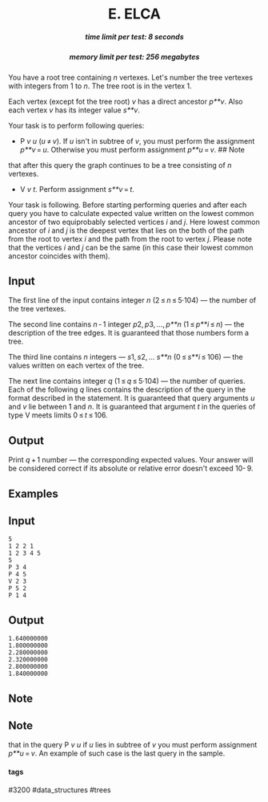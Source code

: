 <h1 style='text-align: center;'> E. ELCA</h1>

<h5 style='text-align: center;'>time limit per test: 8 seconds</h5>
<h5 style='text-align: center;'>memory limit per test: 256 megabytes</h5>

You have a root tree containing *n* vertexes. Let's number the tree vertexes with integers from 1 to *n*. The tree root is in the vertex 1.

Each vertex (except fot the tree root) *v* has a direct ancestor *p**v*. Also each vertex *v* has its integer value *s**v*. 

Your task is to perform following queries:

* P *v* *u* (*u* ≠ *v*). If *u* isn't in subtree of *v*, you must perform the assignment *p**v* = *u*. Otherwise you must perform assignment *p**u* = *v*. ## Note

 that after this query the graph continues to be a tree consisting of *n* vertexes.
* V *v* *t*. Perform assignment *s**v* = *t*.

Your task is following. Before starting performing queries and after each query you have to calculate expected value written on the lowest common ancestor of two equiprobably selected vertices *i* and *j*. Here lowest common ancestor of *i* and *j* is the deepest vertex that lies on the both of the path from the root to vertex *i* and the path from the root to vertex *j*. Please note that the vertices *i* and *j* can be the same (in this case their lowest common ancestor coincides with them).

## Input

The first line of the input contains integer *n* (2 ≤ *n* ≤ 5·104) — the number of the tree vertexes. 

The second line contains *n* - 1 integer *p*2, *p*3, ..., *p**n* (1 ≤ *p**i* ≤ *n*) — the description of the tree edges. It is guaranteed that those numbers form a tree.

The third line contains *n* integers — *s*1, *s*2, ... *s**n* (0 ≤ *s**i* ≤ 106) — the values written on each vertex of the tree.

The next line contains integer *q* (1 ≤ *q* ≤ 5·104) — the number of queries. Each of the following *q* lines contains the description of the query in the format described in the statement. It is guaranteed that query arguments *u* and *v* lie between 1 and *n*. It is guaranteed that argument *t* in the queries of type V meets limits 0 ≤ *t* ≤ 106.

## Output

Print *q* + 1 number — the corresponding expected values. Your answer will be considered correct if its absolute or relative error doesn't exceed 10- 9.

## Examples

## Input


```
5  
1 2 2 1  
1 2 3 4 5  
5  
P 3 4  
P 4 5  
V 2 3  
P 5 2  
P 1 4  

```
## Output


```
1.640000000  
1.800000000  
2.280000000  
2.320000000  
2.800000000  
1.840000000  

```
## Note

## Note

 that in the query P *v* *u* if *u* lies in subtree of *v* you must perform assignment *p**u* = *v*. An example of such case is the last query in the sample.



#### tags 

#3200 #data_structures #trees 